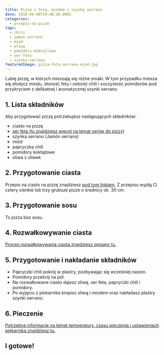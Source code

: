 ```yaml
---
title: Pizza z fetą, miodem i szynką serrano
date: 2018-04-08T19:48:56.000Z
categories: 
  - przepis-na-pizze
tags: 
  - chili
  - jamon-serrano
  - miod
  - oliwa
  - pomidory-koktajlowe
  - ser-feta
  - szynka-serrano
featuredImage: pizza-feta-serrano-miod.jpg
---
```


Lubię pizzę, w których mieszają się różne smaki. W tym przypadku miesza się słodycz miodu, słoność fety i ostrość chili i soczystość pomidorów pod przykryciem z delikatnej i aromatycznej szynki serrano.

## 1\. Lista składników

Aby przygotować pizzę potrzebujesz następujących składników:

- ciasto na pizzę
- <a title="Ser do pizzy" href="/jaki-ser-wybrac-do-pizzy/" target="_blank" rel="noopener">ser feta (tu znajdziesz więcej na temat serów do pizzy)</a>
- szynka serrano (Jamón serrano)
- miód
- papryczka chili
- pomidory koktajlowe
- oliwa z oliwek

## 2\. Przygotowanie ciasta

Przepis na ciasto na pizzę znajdziesz <a title="Przepis na ciasto podstawowe" href="/przepis-na-ciasto-na-pizze/" target="_blank" rel="noopener">pod tym linkiem</a>. Z przepisu wyjdą Ci cztery cienkie lub trzy grubsze pizze o średnicy ok. 30 cm.

## 3\. Przygotowanie sosu

To pizza bez sosu.

## 4\. Rozwałkowywanie ciasta

<a title="Rozwałkowywanie ciasta" href="/jak-walkowac-ciasto-pizzy/" target="_blank" rel="noopener">Proces rozwałkowywania ciasta znajdziesz opisany tu.</a>

## 5\. Przygotowanie i nakładanie składników

- Papryczki chili pokrój w plastry, pozbywając się wcześniej nasion.
- Pomidory przekrój na pół.
- Na rozwałkowane ciasto dajesz oliwę, ser feta, papryczki chili i pomidory.
- Po wyjęciu z piekarnika kropisz oliwą i miodem oraz nakładasz plastry szynki serrano.

## 6\. Pieczenie

<a title="Jak ustawić piekarnik do pieczenia pizzy" href="/jak-ustawic-piekarnik-pieczenia-pizzy/" target="_blank" rel="noopener">Potrzebne informacje na temat temperatury, czasu pieczenia i ustawieniach piekarnika znajdziesz tu.</a>

## I gotowe!
